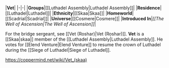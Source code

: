 |**Vet**|
|-|-|
|**Groups**|[[Luthadel Assembly\|Luthadel Assembly]]|
|**Residence**|[[Luthadel\|Luthadel]]|
|**Ethnicity**|[[Skaa\|Skaa]]|
|**Homeworld**|[[Scadrial\|Scadrial]]|
|**Universe**|[[Cosmere\|Cosmere]]|
|**Introduced In**|*[[The Well of Ascension\|The Well of Ascension]]*|

For the bridge sergeant, see [[Vet (Roshar)\|Vet (Roshar)]].
**Vet** is a [[Skaa\|skaa]] member of the [[Luthadel Assembly\|Luthadel Assembly]].
He votes for [[Elend Venture\|Elend Venture]] to resume the crown of Luthadel during the [[Siege of Luthadel\|Siege of Luthadel]].



https://coppermind.net/wiki/Vet_(skaa)